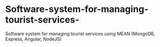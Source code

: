 # Software-system-for-managing-tourist-services-
Software system for managing tourist services using MEAN (MongoDB, Express, Angular, NodeJS)
